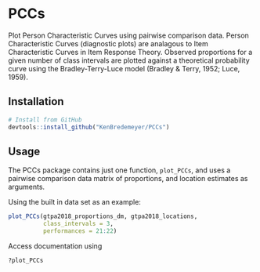 # PCCs

Plot Person Characteristic Curves using pairwise comparison data.  Person Characteristic Curves (diagnostic plots) are analagous
to Item Characteristic Curves in Item Response Theory.  Observed proportions for a given number of class intervals are plotted 
against a theoretical probability curve using the Bradley-Terry-Luce model (Bradley & Terry, 1952; Luce, 1959).

## Installation
``` r
# Install from GitHub
devtools::install_github("KenBredemeyer/PCCs")
```

## Usage
The PCCs package contains just one function, `plot_PCCs`, and uses a pairwise comparison data matrix of proportions, and location
estimates as arguments.

Using the built in data set as an example:
``` r
plot_PCCs(gtpa2018_proportions_dm, gtpa2018_locations,
          class_intervals = 3,
          performances = 21:22)
```
Access documentation using
``` r
?plot_PCCs
```
